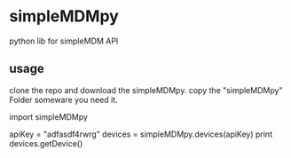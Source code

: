 # simpleMDMpy
python lib for simpleMDM API

## usage
clone the repo and download the simpleMDMpy.
copy the "simpleMDMpy" Folder someware you need it.

import simpleMDMpy

apiKey = "adfasdf4rwrg"
devices = simpleMDMpy.devices(apiKey)
print devices.getDevice()
